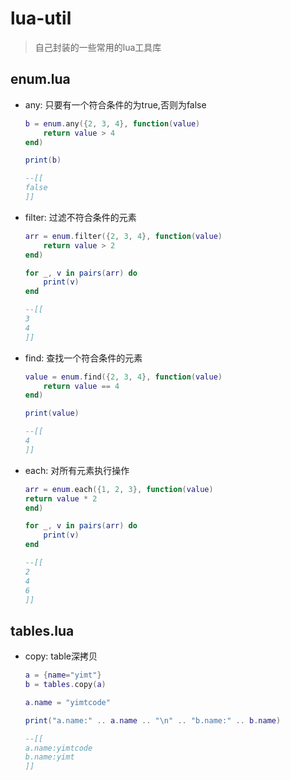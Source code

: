 # lua-util

> 自己封装的一些常用的lua工具库

## enum.lua

- any: 只要有一个符合条件的为true,否则为false

  ```lua
  b = enum.any({2, 3, 4}, function(value)
      return value > 4
  end)
  
  print(b)
  
  --[[
  false
  ]]
  ```

- filter: 过滤不符合条件的元素

  ```lua
  arr = enum.filter({2, 3, 4}, function(value)
      return value > 2
  end)
  
  for _, v in pairs(arr) do
      print(v)
  end
  
  --[[
  3
  4
  ]]
  ```

- find: 查找一个符合条件的元素

  ```lua
  value = enum.find({2, 3, 4}, function(value)
      return value == 4
  end)
  
  print(value)
  
  --[[
  4
  ]]
  ```

- each: 对所有元素执行操作

  ```lua
  arr = enum.each({1, 2, 3}, function(value) 
  return value * 2
  end)
  
  for _, v in pairs(arr) do
      print(v)
  end
  
  --[[
  2
  4
  6
  ]]
  ```

## tables.lua

- copy: table深拷贝

  ```lua
  a = {name="yimt"}
  b = tables.copy(a)
  
  a.name = "yimtcode"
  
  print("a.name:" .. a.name .. "\n" .. "b.name:" .. b.name)
  
  --[[
  a.name:yimtcode
  b.name:yimt
  ]]
  ```

  